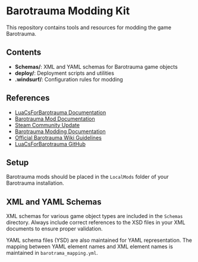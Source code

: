 # Barotrauma Modding Kit

This repository contains tools and resources for modding the game Barotrauma.

## Contents

- **Schemas/**: XML and YAML schemas for Barotrauma game objects
- **deploy/**: Deployment scripts and utilities
- **.windsurf/**: Configuration rules for modding

## References

- [LuaCsForBarotrauma Documentation](https://evilfactory.github.io/LuaCsForBarotrauma/lua-docs/)
- [Barotrauma Mod Documentation](https://regalis11.github.io/BaroModDoc/)
- [Steam Community Update](https://store.steampowered.com/news/app/602960/view/3178990340944884206)
- [Barotrauma Modding Documentation](https://github.com/Barotrauma-Modding/Documentation)
- [Official Barotrauma Wiki Guidelines](https://barotraumagame.com/wiki/Official_Barotrauma_Wiki:Guidelines)
- [LuaCsForBarotrauma GitHub](https://github.com/evilfactory/LuaCsForBarotrauma/blob/master/README.md)

## Setup

Barotrauma mods should be placed in the `LocalMods` folder of your Barotrauma installation.

## XML and YAML Schemas

XML schemas for various game object types are included in the `Schemas` directory. Always include correct references to the XSD files in your XML documents to ensure proper validation.

YAML schema files (YSD) are also maintained for YAML representation. The mapping between YAML element names and XML element names is maintained in `barotrama_mapping.yml`.

